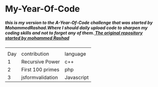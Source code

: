 <html>
<body>
<h1>My-Year-Of-Code</h1>
<h5>this is my version to the A-Year-Of-Code challenge that was started by MohammedRashad.Where I should daily upload code to sharpen my coding skills and not to forget any of them.<a href= "https://github.com/MohammedRashad/A-Year-of-Code">
The original repository started by mohammed Rashad 
</a></h5>
<table>
  <th>
    <tr>
      <td> Day</td>
      <td> contribution</td>
      <td> language</td>
    </tr>
  </th>
  <tr>
    <td>1</td>
    <td> Recursive Power</td>
    <td>c++</td>
  </tr>
  <tr>
    <td>2</td>
    <td>First 100 primes</td>
    <td>php</td>
  </tr>
    <tr>
    <td>3</td>
    <td>jsformvalidation</td>
    <td>Javascript</td>
  </tr>
</table>
</body>
</html>
